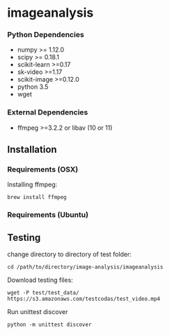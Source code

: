# imageanalysis

### Python Dependencies
* numpy >= 1.12.0
* scipy >= 0.18.1
* scikit-learn >=0.17
* sk-video >=1.17
* scikit-image >=0.12.0
* python 3.5
* wget

### External Dependencies
* ffmpeg >=3.2.2 or libav (10 or 11)

## Installation

### Requirements (OSX)

Installing ffmpeg:
```
brew install ffmpeg
```

### Requirements (Ubuntu)

## Testing
change directory to directory of test folder:
```
cd /path/to/directory/image-analysis/imageanalysis
```
Download testing files:  
```
wget -P test/test_data/ https://s3.amazonaws.com/testcodas/test_video.mp4
```
Run unittest discover
```
python -m unittest discover
```
